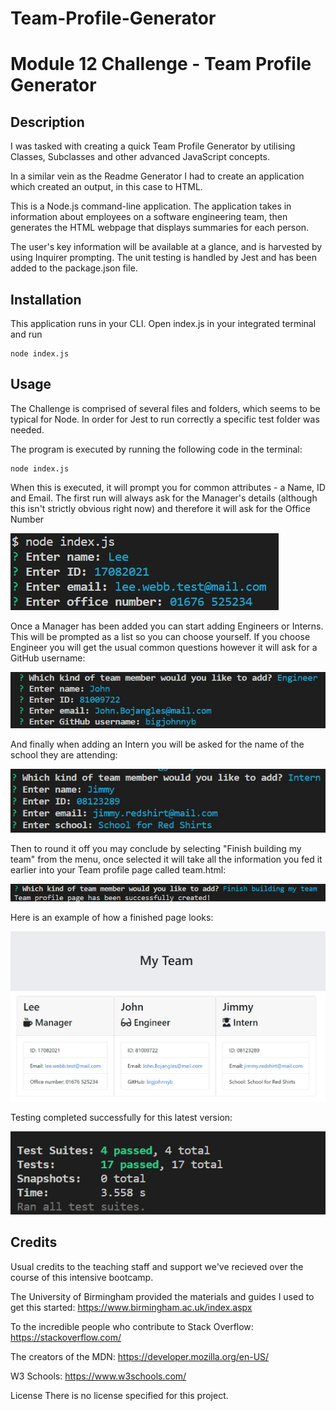 # Team-Profile-Generator

# Module 12 Challenge - Team Profile Generator

## Description

I was tasked with creating a quick Team Profile Generator by utilising Classes, Subclasses and other advanced JavaScript concepts.

In a similar vein as the Readme Generator I had to create an application which created an output, in this case to HTML.

This is a Node.js command-line application. The application takes in information about employees on a software engineering team, then generates the HTML webpage that displays summaries for each person.

The user's key information will be available at a glance, and is harvested by using Inquirer prompting. The unit testing is handled by Jest and has been added to the package.json file.

## Installation
This application runs in your CLI. Open index.js in your integrated terminal and run

```
node index.js
```

## Usage

The Challenge is comprised of several files and folders, which seems to be typical for Node. In order for Jest to run correctly a specific test folder was needed. 

The program is executed by running the following code in the terminal:

```
node index.js
```

When this is executed, it will prompt you for common attributes - a Name, ID and Email. The first run will always ask for the Manager's details (although this isn't strictly obvious right now) and therefore it will ask for the Office Number

![Initial](./assets/images/initialrun.jpg)

Once a Manager has been added you can start adding Engineers or Interns. This will be prompted as a list so you can choose yourself. If you choose Engineer you will get the usual common questions however it will ask for a GitHub username:

![Engineer](./assets/images/addingmore.jpg)

And finally when adding an Intern you will be asked for the name of the school they are attending:

![Intern](./assets/images/addingIntern.jpg)

Then to round it off you may conclude by selecting "Finish building my team" from the menu, once selected it will take all the information you fed it earlier into your Team profile page called team.html:

![Finish](./assets/images/endTimes.jpg)

Here is an example of how a finished page looks:

![Example](./assets/images/teambuilderFinished.jpg)

Testing completed successfully for this latest version:

![Test](./assets/images/test.jpg)

## Credits

Usual credits to the teaching staff and support we've recieved over the course of this intensive bootcamp.

The University of Birmingham provided the materials and guides I used to get this started: https://www.birmingham.ac.uk/index.aspx

To the incredible people who contribute to Stack Overflow: https://stackoverflow.com/

The creators of the MDN: https://developer.mozilla.org/en-US/

W3 Schools: https://www.w3schools.com/

License
There is no license specified for this project.